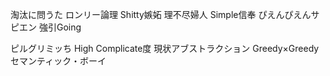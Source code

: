 
淘汰に問うた
ロンリー論理
Shitty嫉妬
理不尽婦人
Simple信奉
ぴえんぴえんサピエン
強引Going

ピルグリミッち
High Complicate度
現状アブストラクション
Greedy×Greedy
セマンティック・ボーイ